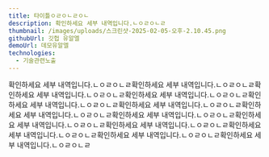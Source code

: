 ```yaml
---
title: 타이틀ㅇㄹㅇㄴㄹㅇㄴ
description: 확인하세요 세부 내역입니다.ㄴㅇㄹㅇㄴㄹ
thumbnail: /images/uploads/스크린샷-2025-02-05-오후-2.10.45.png
githubUrl: 깃헙 유알엘
demoUrl: 데모유알엘
technologies:
  - 기술관련노출
---
```

확인하세요 세부 내역입니다.ㄴㅇㄹㅇㄴㄹ확인하세요 세부 내역입니다.ㄴㅇㄹㅇㄴㄹ확인하세요 세부 내역입니다.ㄴㅇㄹㅇㄴㄹ확인하세요 세부 내역입니다.ㄴㅇㄹㅇㄴㄹ확인하세요 세부 내역입니다.ㄴㅇㄹㅇㄴㄹ확인하세요 세부 내역입니다.ㄴㅇㄹㅇㄴㄹ확인하세요 세부 내역입니다.ㄴㅇㄹㅇㄴㄹ확인하세요 세부 내역입니다.ㄴㅇㄹㅇㄴㄹ확인하세요 세부 내역입니다.ㄴㅇㄹㅇㄴㄹ확인하세요 세부 내역입니다.ㄴㅇㄹㅇㄴㄹ확인하세요 세부 내역입니다.ㄴㅇㄹㅇㄴㄹ확인하세요 세부 내역입니다.ㄴㅇㄹㅇㄴㄹ확인하세요 세부 내역입니다.ㄴㅇㄹㅇㄴㄹ